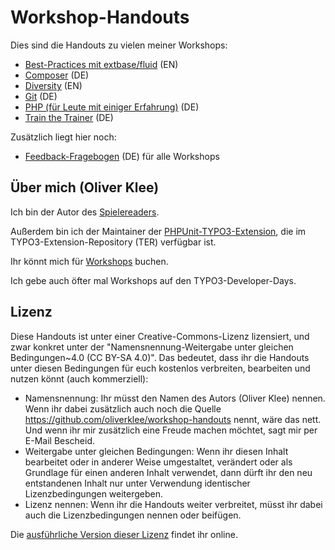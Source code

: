 # Workshop-Handouts

Dies sind die Handouts zu vielen meiner Workshops:

* [Best-Practices mit extbase/fluid](extbase-best-practices) (EN)
* [Composer](composer) (DE)
* [Diversity](diversity/README.md) (EN)
* [Git](git) (DE)
* [PHP (für Leute mit einiger Erfahrung)](php-advanced) (DE)
* [Train the Trainer](train-the-trainer) (DE)

Zusätzlich liegt hier noch:

* [Feedback-Fragebogen](feedback-fragebogen) (DE) für alle Workshops

## Über mich (Oliver Klee)

Ich bin der Autor des [Spielereaders](https://www.spielereader.org/).

Außerdem bin ich der Maintainer der
[PHPUnit-TYPO3-Extension](https://extensions.typo3.org/extension/phpunit/),
die im TYPO3-Extension-Repository (TER) verfügbar ist.

Ihr könnt mich für
[Workshops](https://www.oliverklee.de/workshops/workshops.html)
buchen.

Ich gebe auch öfter mal Workshops auf den TYPO3-Developer-Days.

## Lizenz

Diese Handouts ist unter einer Creative-Commons-Lizenz lizensiert, und zwar
konkret unter der "Namensnennung-Weitergabe unter gleichen Bedingungen~4.0
(CC BY-SA 4.0)". Das bedeutet, dass ihr die Handouts unter diesen Bedingungen
für euch kostenlos verbreiten, bearbeiten und nutzen könnt
(auch kommerziell):

* Namensnennung: Ihr müsst den Namen des Autors (Oliver Klee) nennen. Wenn ihr
  dabei zusätzlich auch noch die Quelle
  https://github.com/oliverklee/workshop-handouts nennt, wäre das nett. Und
  wenn ihr mir zusätzlich eine Freude machen möchtet, sagt mir per E-Mail
  Bescheid.
* Weitergabe unter gleichen Bedingungen: Wenn ihr diesen Inhalt bearbeitet oder
  in anderer Weise umgestaltet, verändert oder als Grundlage für einen
  anderen Inhalt verwendet, dann dürft ihr den neu entstandenen Inhalt nur
  unter Verwendung identischer Lizenzbedingungen weitergeben.
* Lizenz nennen: Wenn ihr die Handouts weiter verbreitet, müsst ihr dabei
  auch die Lizenzbedingungen nennen oder beifügen.

Die [ausführliche Version dieser Lizenz](https://creativecommons.org/licenses/by-sa/4.0/)
findet ihr online.
